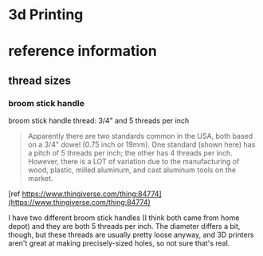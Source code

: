 # 3d Printing


# reference information

## thread sizes

### broom stick handle
broom stick handle thread: 3/4" and 5 threads per inch

> Apparently there are two standards common in the USA, both based on a 3/4" dowel (0.75 inch or 19mm). One standard (shown here) has a pitch of 5 threads per inch; the other has 4 threads per inch. However, there is a LOT of variation due to the manufacturing of wood, plastic, milled aluminum, and cast aluminum tools on the market.

[ref https://www.thingiverse.com/thing:84774](https://www.thingiverse.com/thing:84774)

I have two different broom stick handles (I think both came from home depot) and they are both 5 threads per inch.
The diameter differs a bit, though, but these threads are usually pretty loose anyway, and 3D printers aren't great at making precisely-sized holes, so not sure that's real.